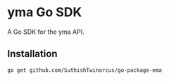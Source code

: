 # yma Go SDK

A Go SDK for the yma API.

## Installation
```sh
go get github.com/SuthishTwinarcus/go-package-ema
